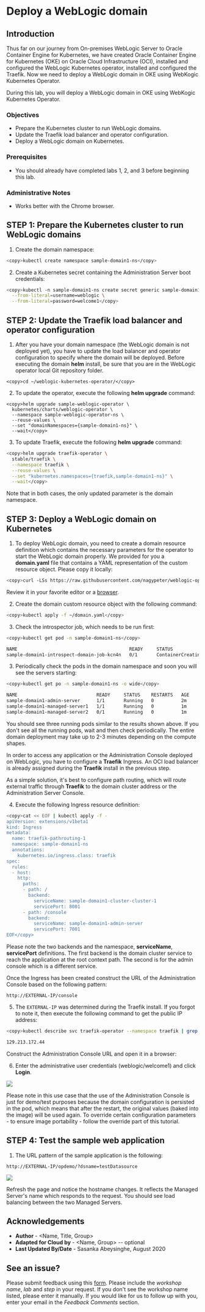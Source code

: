 # Deploy a WebLogic domain  ###

## Introduction

Thus far on our journey from On-premises WebLogic Server to Oracle Container Engine for Kubernetes, we have created Oracle Container Engine for Kubernetes (OKE) on Oracle Cloud Infrastructure (OCI), installed and configured the WebLogic Kubernetes operator, installed and configured the Traefik. Now we need to deploy a WebLogic domain in OKE using WebKogic Kubernetes Operator.

During this lab, you will deploy a WebLogic domain in OKE using WebKogic Kubernetes Operator.

### Objectives
- Prepare the Kubernetes cluster to run WebLogic domains.
- Update the Traefik load balancer and operator configuration.
- Deploy a WebLogic domain on Kubernetes.
  
### Prerequisites

- You should already have completed labs 1, 2, and 3 before beginning this lab.

### Administrative Notes
- Works better with the Chrome browser.

## **STEP 1**: Prepare the Kubernetes cluster to run WebLogic domains  
1. Create the domain namespace:
  ```bash
  <copy>kubectl create namespace sample-domain1-ns</copy>
  ```
2. Create a Kubernetes secret containing the Administration Server boot credentials:
  ```bash
  <copy>kubectl -n sample-domain1-ns create secret generic sample-domain1-weblogic-credentials \
    --from-literal=username=weblogic \
    --from-literal=password=welcome1</copy>
  ```

## **STEP 2**: Update the Traefik load balancer and operator configuration ####

1.  After you have your domain namespace (the WebLogic domain is not deployed yet), you have to update the load balancer and operator configuration to specify where the domain will be deployed. Before executing the domain **helm** install, be sure that you are in the WebLogic operator local Git repository folder.

  ```
  <copy>cd ~/weblogic-kubernetes-operator/</copy>
  ```
2. To update the operator, execute the following **helm upgrade** command:
  ```
  <copy>helm upgrade sample-weblogic-operator \
    kubernetes/charts/weblogic-operator \
    --namespace sample-weblogic-operator-ns \
    --reuse-values \
    --set "domainNamespaces={sample-domain1-ns}" \
    --wait</copy>
  ```

3. To update Traefik, execute the following **helm upgrade** command:
  ```bash
  <copy>helm upgrade traefik-operator \
    stable/traefik \
    --namespace traefik \
    --reuse-values \
    --set "kubernetes.namespaces={traefik,sample-domain1-ns}" \
    --wait</copy>
  ```
Note that in both cases, the only updated parameter is the domain namespace.

## **STEP 3**: Deploy a WebLogic domain on Kubernetes ####

1. To deploy WebLogic domain, you need to create a domain resource definition which contains the necessary parameters for the operator to start the WebLogic domain properly. We provided for you a **domain.yaml** file that contains a YAML representation of the custom resource object. Please copy it locally:
  ```bash
  <copy>curl -LSs https://raw.githubusercontent.com/nagypeter/weblogic-operator-tutorial/master/k8s/domain_short.yaml >~/domain.yaml</copy>
  ```
Review it in your favorite editor or a [browser](../domain.yaml).

2. Create the domain custom resource object with the following command:
  ```bash
  <copy>kubectl apply -f ~/domain.yaml</copy>
  ```
3. Check the introspector job, which needs to be run first:
  ```bash
  <copy>kubectl get pod -n sample-domain1-ns</copy>
  ```
  ```bash
  NAME                                         READY     STATUS              RESTARTS   AGE
  sample-domain1-introspect-domain-job-kcn4n   0/1       ContainerCreating   0          7s
  ```
3. Periodically check the pods in the domain namespace and soon you will see the servers starting:
  ```bash
  <copy>kubectl get po -n sample-domain1-ns -o wide</copy>
  ```
  ```bash
  NAME                             READY     STATUS    RESTARTS   AGE       IP            NODE            NOMINATED NODE
  sample-domain1-admin-server      1/1       Running   0          2m        10.244.2.10   130.61.84.41    <none>
  sample-domain1-managed-server1   1/1       Running   0          1m        10.244.2.11   130.61.84.41    <none>
  sample-domain1-managed-server2   0/1       Running   0          1m        10.244.1.4    130.61.52.240   <none>
  ```
You should see three running pods similar to the results shown above. If you don't see all the running pods, wait and then check periodically. The entire domain deployment may take up to 2-3 minutes depending on the compute shapes.

In order to access any application or the Administration Console deployed on WebLogic, you have to configure a **Traefik** Ingress. An OCI load balancer is already assigned during the **Traefik** install in the previous step.

As a simple solution, it's best to configure path routing, which will route external traffic through **Traefik** to the domain cluster address or the Administration Server Console.

4. Execute the following Ingress resource definition:
  ```bash
  <copy>cat << EOF | kubectl apply -f -
  apiVersion: extensions/v1beta1
  kind: Ingress
  metadata:
    name: traefik-pathrouting-1
    namespace: sample-domain1-ns
    annotations:
      kubernetes.io/ingress.class: traefik
  spec:
    rules:
    - host:
      http:
        paths:
        - path: /
          backend:
            serviceName: sample-domain1-cluster-cluster-1
            servicePort: 8001
        - path: /console
          backend:
            serviceName: sample-domain1-admin-server
            servicePort: 7001          
  EOF</copy>
  ```


Please note the two backends and the namespace, **serviceName**, **servicePort** definitions. The first backend is the domain cluster service to reach the application at the root context path. The second is for the admin console which is a different service.

Once the Ingress has been created construct the URL of the Administration Console based on the following pattern:

`http://EXTERNAL-IP/console`

5. The `EXTERNAL-IP` was determined during the Traefik install. If you forgot to note it, then execute the following command to get the public IP address:
  ```bash
  <copy>kubectl describe svc traefik-operator --namespace traefik | grep Ingress | awk '{print $3}'</copy>
  ```
  ```bash
  129.213.172.44
  ```
Construct the Administration Console URL and open it in a browser:

6. Enter the administrative user credentials (weblogic/welcome1) and click **Login**.

  ![](images/deploy.domain/weblogic.console.login.png)

Please note in this use case that the use of the Administration Console is just for demo/test purposes because the domain configuration is persisted in the pod, which means that after the restart, the original values (baked into the image) will be used again. To override certain configuration parameters - to ensure image portability - follow the override part of this tutorial.

## **STEP 4**: Test the sample web application ####


1. The URL pattern of the sample application is the following:

  `http://EXTERNAL-IP/opdemo/?dsname=testDatasource`

  ![](images/deploy.domain/webapp.png)

Refresh the page and notice the hostname changes. It reflects the Managed Server's name which responds to the request. You should see load balancing between the two Managed Servers.

## Acknowledgements
* **Author** - <Name, Title, Group>
* **Adapted for Cloud by** -  <Name, Group> -- optional
* **Last Updated By/Date** - Sasanka Abeysinghe, August 2020

## See an issue?
Please submit feedback using this [form](https://apexapps.oracle.com/pls/apex/f?p=133:1:::::P1_FEEDBACK:1). Please include the *workshop name*, *lab* and *step* in your request.  If you don't see the workshop name listed, please enter it manually. If you would like for us to follow up with you, enter your email in the *Feedback Comments* section.
